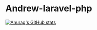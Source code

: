 # Andrew-laravel-php
 
[![Anurag's GitHub stats](https://github-readme-stats.vercel.app/api?username=Andrew-laravel-php)](https://github.com/Andrew-laravel-php/Andrew-laravel-php/blob/main/README.md)